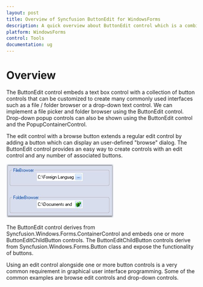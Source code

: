 ```yaml
---
layout: post
title: Overview of Syncfusion ButtonEdit for WindowsForms
description: A quick overview about ButtonEdit control which is a combination of TextBox and button control that embeds one or more Child button.
platform: WindowsForms
control: Tools
documentation: ug
---
```


# Overview

The ButtonEdit control embeds a text box control with a collection of button controls that can be customized to create many commonly used interfaces such as a file / folder browser or a drop-down text control. We can implement a file picker and folder browser using the ButtonEdit control. Drop-down popup controls can also be shown using the ButtonEdit control and the PopupContainerControl.

The edit control with a browse button extends a regular edit control by adding a button which can display an user-defined "browse" dialog. The ButtonEdit control provides an easy way to create controls with an edit control and any number of associated buttons. 

![](Overview_images/Overview_img78.jpeg) 



The ButtonEdit control derives from Syncfusion.Windows.Forms.ContainerControl and embeds one or more ButtonEditChildButton controls. The ButtonEditChildButton controls derive from Syncfusion.Windows.Forms.Button class and expose the functionality of buttons. 

Using an edit control alongside one or more button controls is a very common requirement in graphical user interface programming. Some of the common examples are browse edit controls and drop-down controls. 